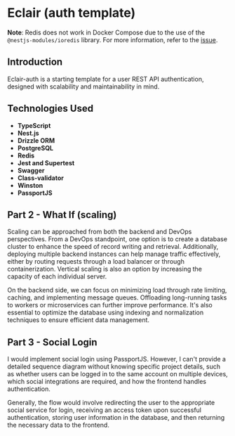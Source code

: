# Eclair (auth template)

**Note**: Redis does not work in Docker Compose due to the use of the `@nestjs-modules/ioredis` library. For more information, refer to the [issue](https://github.com/nest-modules/ioredis/issues/280).

## Introduction

Eclair-auth is a starting template for a user REST API authentication, designed with scalability and maintainability in mind.

## Technologies Used

- **TypeScript**
- **Nest.js**
- **Drizzle ORM**
- **PostgreSQL**
- **Redis**
- **Jest and Supertest**
- **Swagger**
- **Class-validator**
- **Winston**
- **PassportJS**

## Part 2 - What If (scaling)

Scaling can be approached from both the backend and DevOps perspectives. From a DevOps standpoint, one option is to create a database cluster to enhance the speed of record writing and retrieval. Additionally, deploying multiple backend instances can help manage traffic effectively, either by routing requests through a load balancer or through containerization. Vertical scaling is also an option by increasing the capacity of each individual server.

On the backend side, we can focus on minimizing load through rate limiting, caching, and implementing message queues. Offloading long-running tasks to workers or microservices can further improve performance. It's also essential to optimize the database using indexing and normalization techniques to ensure efficient data management.

## Part 3 - Social Login

I would implement social login using PassportJS. However, I can't provide a detailed sequence diagram without knowing specific project details, such as whether users can be logged in to the same account on multiple devices, which social integrations are required, and how the frontend handles authentication.

Generally, the flow would involve redirecting the user to the appropriate social service for login, receiving an access token upon successful authentication, storing user information in the database, and then returning the necessary data to the frontend.
